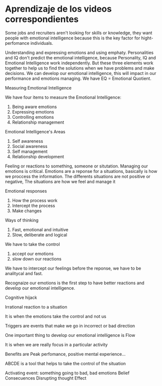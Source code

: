# Aprendizaje de los videos correspondientes

Some jobs and recruiters aren't looking for skills or knowledge, they want people with emotional intelligence because this is the key factor for hight-perfomance individuals.

Understanding and expressing emotions and using emphaty. Personalities and IQ don't predict the emotional intelligence, because Personality, IQ and Emotional Intelligence work independently. But these three elements work together to help us to find the solutions when we have problems and make decisions. We can develop our emotional intelligence, this will impact in our performance and emotions managing. We have EQ = Emotional Quotient.

Measuring Emotional Intelligence

We have four items to measure the Emotional Intelligence:

1. Being aware emotions
1. Expressing emotions
1. Controlling emotions
1. Relationship management

Emotional Intelligence's Areas

1. Self awareness
1. Social awareness
1. Self management
1. Relationship development

Feeling or reactions to something, someone or situtation. Managing our emotions is critical. Emotions are a reponse for a situations, basically is how we proccess the information.
The differents situations are not positive or negative, The situations are how we feel and manage it

Emotional responses

1. How the process work
1. Intercept the process
1. Make changes

Ways of thinking

1. Fast, emotional and intuitive
1. Slow, deliberate and logical

We have to take the control

1. accept our emotions
1. slow down our reactions

We have to intercept our feelings before the reponse, we have to be analitycal and fast.

Recognaize our emotions is the first step to have better reactions and develop our emotional intelligence.

Cognitive hijack

Irrational reaction to a situation

It is when the emotions take the control and not us

Triggers are events that make we go in incorrect or bad direction

One important thing to develop our emotional intelligence is Flow

It is when we are really focus in a particular activity

Benefits are Peak perfomance, positive mental experience...

ABCDE is a tool that helps to take the control of the situation

Activating event: something going to bad, bad emotions
Belief
Consecuences
Disrupting thought
Effect
